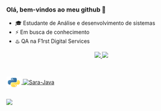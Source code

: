 ### Olá, bem-vindos ao meu github 💜

- 🎓 Estudante de Análise e desenvolvimento de sistemas
- ⚡ Em busca de conhecimento
- ♨️ QA na F1rst Digital Services 

<div align="center">
  <a href="https://github.com/sarafteixeira">
  <img height="150em" src="https://github-readme-stats.vercel.app/api?username=sarafteixeira&show_icons=true&hide=contribs,prs&cache_seconds=86400&theme=midnight-purple"/>
  <img height="150em" src="https://github-readme-stats.vercel.app/api/top-langs/?username=sarafteixeira&layout=compact&langs_count=7&theme=midnight-purple"/>
</div>

##

<div style="display: inline_block"><br>
  <img align="center" alt="Sara-Python" height="30" width="40" src="https://raw.githubusercontent.com/devicons/devicon/master/icons/python/python-original.svg">
  <img align="center" alt="Sara-Java" height="30" width="40" src="https://cdn.jsdelivr.net/gh/devicons/devicon/icons/java/java-original.svg" />
  </div>

##
<div> 
  <a href="https://www.linkedin.com/in/sara-teixeira-b7a3a9243/" target="_blank"><img src="https://img.shields.io/badge/-LinkedIn-%230077B5?style=for-the-badge&logo=linkedin&logoColor=white" target="_blank"></a> 
  
</div>
